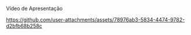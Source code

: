 Vídeo de Apresentação

https://github.com/user-attachments/assets/78976ab3-5834-4474-9782-d2bfb68b258c

